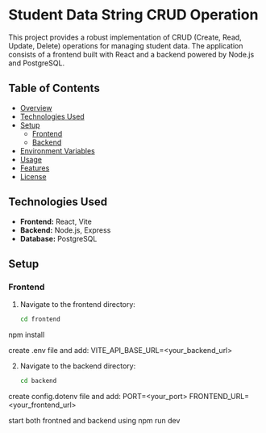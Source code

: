 # Student Data String CRUD Operation

This project provides a robust implementation of CRUD (Create, Read, Update, Delete) operations for managing student data. The application consists of a frontend built with React and a backend powered by Node.js and PostgreSQL.

## Table of Contents

- [Overview](#overview)
- [Technologies Used](#technologies-used)
- [Setup](#setup)
  - [Frontend](#frontend)
  - [Backend](#backend)
- [Environment Variables](#environment-variables)
- [Usage](#usage)
- [Features](#features)
- [License](#license)

## Technologies Used

- **Frontend:** React, Vite
- **Backend:** Node.js, Express
- **Database:** PostgreSQL

## Setup

### Frontend

1. Navigate to the frontend directory:
   ```bash
   cd frontend

npm install

create .env file and add:
VITE_API_BASE_URL=<your_backend_url>

2. Navigate to the backend directory:
   ```bash
   cd backend

create config.dotenv file and add:
PORT=<your_port>
FRONTEND_URL=<your_frontend_url>


start both frontned and backend
using npm run dev

